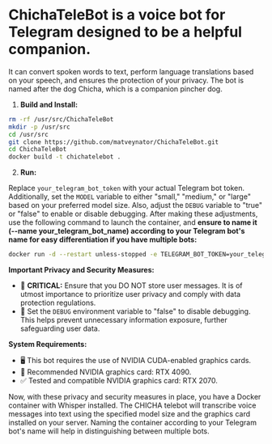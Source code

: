 # ChichaTeleBot is a voice bot for Telegram designed to be a helpful companion. 
It can convert spoken words to text, perform language translations based on your speech, and ensures the protection of your privacy. The bot is named after the dog Chicha, which is a companion pincher dog.

1. **Build and Install:**

```bash
rm -rf /usr/src/ChichaTeleBot
mkdir -p /usr/src
cd /usr/src
git clone https://github.com/matveynator/ChichaTeleBot.git
cd ChichaTeleBot
docker build -t chichatelebot .
```

2. **Run:**

Replace `your_telegram_bot_token` with your actual Telegram bot token. Additionally, set the `MODEL` variable to either "small," "medium," or "large" based on your preferred model size. Also, adjust the `DEBUG` variable to "true" or "false" to enable or disable debugging. After making these adjustments, use the following command to launch the container, and **ensure to name it (--name your_telegram_bot_name) according to your Telegram bot's name for easy differentiation if you have multiple bots:**

```bash
docker run -d --restart unless-stopped -e TELEGRAM_BOT_TOKEN=your_telegram_bot_token -e MODEL=medium -e DEBUG="false" --name your_telegram_bot_name --gpus all chichatelebot
```

**Important Privacy and Security Measures:**

- 🚨 **CRITICAL:** Ensure that you DO NOT store user messages. It is of utmost importance to prioritize user privacy and comply with data protection regulations.
- 🔐 Set the `DEBUG` environment variable to "false" to disable debugging. This helps prevent unnecessary information exposure, further safeguarding user data.

**System Requirements:**

- 🖥️ This bot requires the use of NVIDIA CUDA-enabled graphics cards.
- 🚀 Recommended NVIDIA graphics card: RTX 4090.
- ✅ Tested and compatible NVIDIA graphics card: RTX 2070.

Now, with these privacy and security measures in place, you have a Docker container with Whisper installed. The CHICHA telebot will transcribe voice messages into text using the specified model size and the graphics card installed on your server. Naming the container according to your Telegram bot's name will help in distinguishing between multiple bots.
